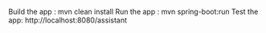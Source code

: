 Build the app : mvn clean install
Run the app : mvn spring-boot:run
Test the app: http://localhost:8080/assistant
